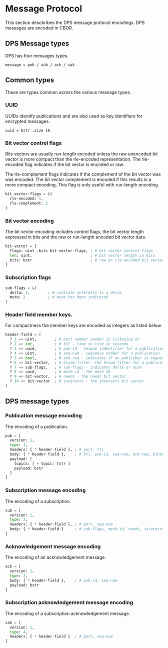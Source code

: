 # Message Protocol
This section descbribes the DPS message protocol encodings. DPS messages are
encoded in CBOR.

## DPS Message types
DPS has four messages types.
~~~~
message = pub / sub / ack / sak
~~~~
## Common types
These are types common across the various message types.


### UUID
UUIDs identify publications and are also used as key identifiers for encrypted messages.
~~~~
uuid = bstr .size 16
~~~~
### Bit vector control flags
Bits vectors are usually run-length encoded unless the raw unencoded bit vector
is more compact than the rle-encoded representation. The rle-encoded
flag indicates if the bit vector is encoded or raw.

The rle-complement flags indicates if the complement of the bit vector was
was encoded. The bit vector complement is encoded if this results in a more
compact encoding. This flag is only useful with run-length encoding.
~~~~py
bit-vector-flags = &(
  rle-encoded: 1,
  rle-complement: 2
)
~~~~
###  Bit vector encoding
The bit vector encoding includes control flags, the
bit vector length expressed in bits and the raw
or run-length encoded bit vector data.
~~~~py
bit-vector = [
  flags: uint .bits bit-vector-flags, ; # bit vector control flags
  len: uint,                          ; # bit vector length in bits
  bits: bstr                          ; # raw or rle-encoded bit vector
]
~~~~
### Subscription flags
~~~~py
sub-flags = &(
  delta: 1,        ; # indicate interests is a delta
  mute: 2          ; # mute has been indicated
)
~~~~
### Header field member keys.
For compactness the member keys are encoded as integers as listed below.
~~~~py
header-field = (
  ? 1 => uint,        ; # port number sender is listening on
  ? 2 => int,         ; # ttl - time to live in seconds
  ? 3 => uuid,        ; # pub-id - unique indentifier for a publication
  ? 4 => uint,        ; # seq-num - sequence number for a publication
  ? 5 => bool,        ; # ack-req - indicates if an publisher is requesting an acknowledgement
  ? 6 => bit-vector,  ; # bloom-filter -the bloom filter for a publication
  ? 7 => sub-flags,   ; # sub-flags - indicates delta or mute
  ? 8 => uuid,        ; # mesh-id - the mesh ID
  ? 9 => bit-vector,  ; # needs - the needs bit vector
  ? 10 => bit-vector  ; # interests - the interests bit vector
)
~~~~
## DPS message types

### Publication message encoding
The encoding of a publication.
~~~~py
pub = [
  version: 1,
  type: 1,
  headers: { * header-field }, ; # port, ttl
  body: { * header-field },    ; # ttl, pub-id, seq-num, ack-req, bloom-filter
  payload: [
    topics: [ + topic: tstr ]
    payload: bstr
  ]
]
~~~~
### Subscription message encoding
The encoding of a subscription.
~~~~py
sub = [
  version: 1,
  type: 2,
  headers: { * header-field }, ; # port, seq-num
  body: { * header-field }     ; # sub-flags, mesh-id, needs, interests or empty for unlink
]
~~~~
### Acknowledgement message encoding
The encoding of an acknowledgement message.
~~~~py
ack = [
  version: 1,
  type: 3,
  body: { * header-field },    ; # pub-id, seq-num
  payload: bstr
]
~~~~
### Subscription acknowledgement message encoding
The encoding of a subscription acknowledgement message.
~~~~py
sak = [
  version: 1,
  type: 4,
  headers: { * header-field }  ; # port, seq-num
]
~~~~
